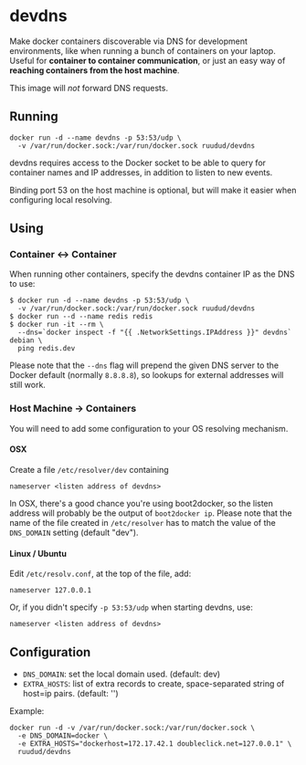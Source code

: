# devdns
Make docker containers discoverable via DNS for development environments, like
when running a bunch of containers on your laptop. Useful for
**container to container communication**, or just an easy way of **reaching
containers from the host machine**.

This image will *not* forward DNS requests.


## Running

    docker run -d --name devdns -p 53:53/udp \
      -v /var/run/docker.sock:/var/run/docker.sock ruudud/devdns

devdns requires access to the Docker socket to be able to query for container
names and IP addresses, in addition to listen to new events. 

Binding port 53 on the host machine is optional, but will make it easier when
configuring local resolving.


## Using

### Container ↔ Container
When running other containers, specify the devdns container IP as the DNS to
use:

```
$ docker run -d --name devdns -p 53:53/udp \
  -v /var/run/docker.sock:/var/run/docker.sock ruudud/devdns
$ docker run --d --name redis redis
$ docker run -it --rm \
  --dns=`docker inspect -f "{{ .NetworkSettings.IPAddress }}" devdns` debian \
  ping redis.dev
```

Please note that the `--dns` flag will prepend the given DNS server to the
Docker default (normally `8.8.8.8`), so lookups for external addresses will
still work.


### Host Machine → Containers
You will need to add some configuration to your OS resolving mechanism.

#### OSX
Create a file `/etc/resolver/dev` containing

    nameserver <listen address of devdns>

In OSX, there's a good chance you're using boot2docker, so the listen address
will probably be the output of `boot2docker ip`.
Please note that the name of the file created in `/etc/resolver` has to match
the value of the `DNS_DOMAIN` setting (default "dev").


#### Linux / Ubuntu
Edit `/etc/resolv.conf`, at the top of the file, add:

    nameserver 127.0.0.1

Or, if you didn't specify `-p 53:53/udp` when starting devdns, use:

    nameserver <listen address of devdns>


## Configuration

 * `DNS_DOMAIN`: set the local domain used. (default: dev)
 * `EXTRA_HOSTS`: list of extra records to create, space-separated string of
   host=ip pairs. (default: '')

Example:

```
docker run -d -v /var/run/docker.sock:/var/run/docker.sock \
  -e DNS_DOMAIN=docker \
  -e EXTRA_HOSTS="dockerhost=172.17.42.1 doubleclick.net=127.0.0.1" \
  ruudud/devdns
```


